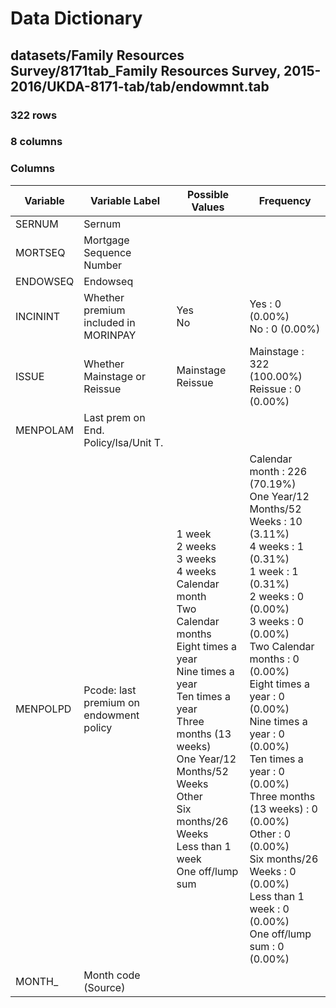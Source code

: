 # Data Dictionary

## datasets/Family Resources Survey/8171tab_Family Resources Survey, 2015-2016/UKDA-8171-tab/tab/endowmnt.tab

### 322 rows

### 8 columns

### Columns

| Variable | Variable Label | Possible Values | Frequency |
| --- | --- | --- | --- |
| SERNUM | Sernum |  |  |
| MORTSEQ | Mortgage Sequence Number |  |  |
| ENDOWSEQ | Endowseq |  |  |
| INCININT | Whether premium included in MORINPAY | Yes <br/>No  | Yes : 0 (0.00%)<br/>No : 0 (0.00%) |
| ISSUE | Whether Mainstage or Reissue | Mainstage <br/>Reissue  | Mainstage : 322 (100.00%)<br/>Reissue : 0 (0.00%) |
| MENPOLAM | Last prem on End. Policy/Isa/Unit T. |  |  |
| MENPOLPD | Pcode: last premium on endowment policy | 1 week <br/>2 weeks <br/>3 weeks <br/>4 weeks <br/>Calendar month <br/>Two Calendar months <br/>Eight times a year <br/>Nine times a year <br/>Ten times a year <br/>Three months (13 weeks) <br/>One Year/12  Months/52 Weeks <br/>Other <br/>Six months/26 Weeks <br/>Less than 1 week <br/>One off/lump sum  | Calendar month : 226 (70.19%)<br/>One Year/12  Months/52 Weeks : 10 (3.11%)<br/>4 weeks : 1 (0.31%)<br/>1 week : 1 (0.31%)<br/>2 weeks : 0 (0.00%)<br/>3 weeks : 0 (0.00%)<br/>Two Calendar months : 0 (0.00%)<br/>Eight times a year : 0 (0.00%)<br/>Nine times a year : 0 (0.00%)<br/>Ten times a year : 0 (0.00%)<br/>Three months (13 weeks) : 0 (0.00%)<br/>Other : 0 (0.00%)<br/>Six months/26 Weeks : 0 (0.00%)<br/>Less than 1 week : 0 (0.00%)<br/>One off/lump sum : 0 (0.00%) |
| MONTH_ | Month code (Source) |  |  |
